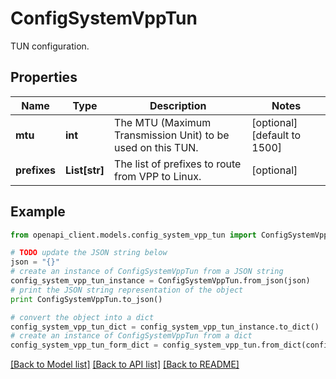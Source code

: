 # ConfigSystemVppTun

TUN configuration.

## Properties

Name | Type | Description | Notes
------------ | ------------- | ------------- | -------------
**mtu** | **int** | The MTU (Maximum Transmission Unit) to be used on this TUN. | [optional] [default to 1500]
**prefixes** | **List[str]** | The list of prefixes to route from VPP to Linux. | [optional] 

## Example

```python
from openapi_client.models.config_system_vpp_tun import ConfigSystemVppTun

# TODO update the JSON string below
json = "{}"
# create an instance of ConfigSystemVppTun from a JSON string
config_system_vpp_tun_instance = ConfigSystemVppTun.from_json(json)
# print the JSON string representation of the object
print ConfigSystemVppTun.to_json()

# convert the object into a dict
config_system_vpp_tun_dict = config_system_vpp_tun_instance.to_dict()
# create an instance of ConfigSystemVppTun from a dict
config_system_vpp_tun_form_dict = config_system_vpp_tun.from_dict(config_system_vpp_tun_dict)
```
[[Back to Model list]](../README.md#documentation-for-models) [[Back to API list]](../README.md#documentation-for-api-endpoints) [[Back to README]](../README.md)


